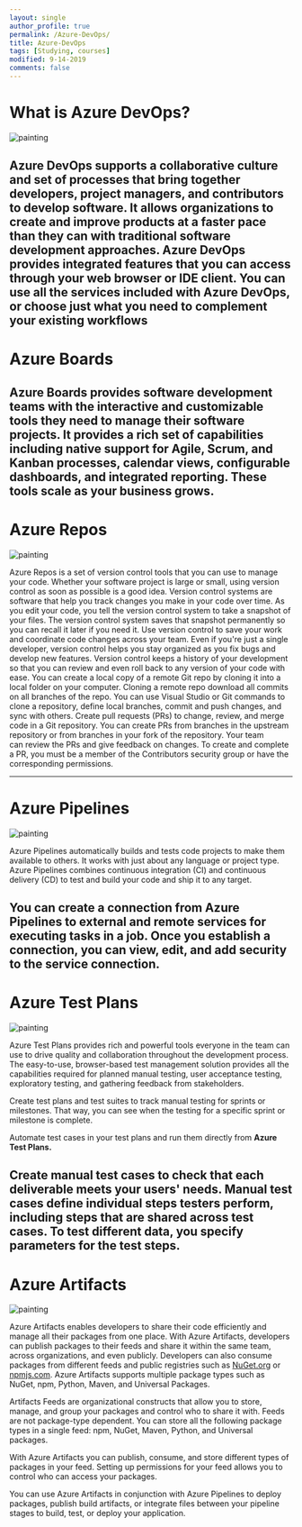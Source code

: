 ```yaml
---
layout: single
author_profile: true
permalink: /Azure-DevOps/
title: Azure-DevOps
tags: [Studying, courses]
modified: 9-14-2019
comments: false
---
```



# What is Azure DevOps?

![painting](https://www.pngkey.com/png/detail/374-3741413_devops-is-more-about-technology-than-the-teams.png)

Azure DevOps supports a collaborative culture and set of processes that bring together developers, project managers, and contributors to develop
software. It allows organizations to create and improve products at a faster pace than they can with traditional software development approaches.
Azure DevOps provides integrated features that you can access through your web browser or IDE client. You can use all the services included with
Azure DevOps, or choose just what you need to complement your existing workflows
---
# Azure Boards


Azure Boards provides software development teams with the interactive and customizable tools they need to manage their software projects. It
provides a rich set of capabilities including native support for Agile, Scrum, and Kanban processes, calendar views, configurable dashboards, and
integrated reporting. These tools scale as your business grows.
---
# Azure Repos

![painting](https://th.bing.com/th/id/OIP.SLB0J2Wn1sWkDjmU2Yb6-wAAAA?pid=ImgDet&rs=1)

Azure Repos is a set of version control tools that you can use to manage your code. Whether your software project is large or small, using version
control as soon as possible is a good idea.
Version control systems are software that help you track changes you make in your code over time. As you edit your code, you tell the version
control system to take a snapshot of your files. The version control system saves that snapshot permanently so you can recall it later if you need
it. Use version control to save your work and coordinate code changes across your team.
Even if you're just a single developer, version control helps you stay organized as you fix bugs and develop new features. Version control keeps a
history of your development so that you can review and even roll back to any version of your code with ease.
You can create a local copy of a remote Git repo by cloning it into a local folder on your computer. Cloning a remote repo download all commits on
all branches of the repo. 
You can use Visual Studio or Git commands to clone a repository, define local branches, commit and push changes, and sync with others.
Create pull requests (PRs) to change, review, and merge code in a Git repository. You can create PRs from branches in the upstream repository or
from branches in your fork of the repository. Your team can review the PRs and give feedback on changes.
To create and complete a PR, you must be a member of the Contributors
security group or have the corresponding permissions.

---
# Azure Pipelines

![painting](https://th.bing.com/th/id/OIP.W-XvzYCLmdn45FqwnVpCYgHaHa?w=159&h=180&c=7&r=0&o=5&dpr=1.3&pid=1.7)

Azure Pipelines automatically builds and tests code projects to make them available to others. It works with just about any language or project type. Azure Pipelines combines continuous integration (CI) and continuous delivery (CD) to test and build your code and ship it to any target.

You can create a connection from Azure Pipelines to external and remote services for executing tasks in a job. Once you establish a connection, you can view, edit, and add security to the service connection.
---
# Azure Test Plans

![painting](https://th.bing.com/th/id/OIP.C-mEl3VjvvHt6JsmlH1dwwAAAA?pid=ImgDet&rs=1)

Azure Test Plans provides rich and powerful tools everyone in the team can use to drive quality and collaboration throughout the development process. The easy-to-use, browser-based test management solution provides all the capabilities required for planned manual testing, user acceptance testing, exploratory testing, and gathering feedback from stakeholders.

Create test plans and test suites to track manual testing for sprints or milestones. That way, you can see when the testing for a specific sprint or milestone is complete.

Automate test cases in your test plans and run them directly from **Azure Test Plans.**

Create manual test cases to check that each deliverable meets your users' needs. Manual test cases define individual steps testers perform, including steps that are shared across test cases. To test different data, you specify parameters for the test steps.
---
# Azure Artifacts

![painting](https://th.bing.com/th/id/R.7599808bff03af24317d2a9bf7340039?rik=WN512WqZSx%2bgEw&pid=ImgRaw&r=0)

Azure Artifacts enables developers to share their code efficiently and manage all their packages from one place. With Azure Artifacts, developers
can publish packages to their feeds and share it within the same team, across organizations, and even publicly. Developers can also consume
packages from different feeds and public registries such as [NuGet.org](http://nuget.org/) or [npmjs.com](http://npmjs.com/). Azure Artifacts
supports multiple package types such as NuGet, npm, Python, Maven, and Universal Packages.

Artifacts Feeds are organizational constructs that allow you to store, manage, and group your packages and control who to share it with. Feeds are
not package-type dependent. You can store all the following package types in a single feed: npm, NuGet, Maven, Python, and Universal packages.

With Azure Artifacts you can publish, consume, and store different types of packages in your feed. Setting up permissions for your feed allows you
to control who can access your packages.

You can use Azure Artifacts in conjunction with Azure Pipelines to deploy packages, publish build artifacts, or integrate files between your
pipeline stages to build, test, or deploy your application.

